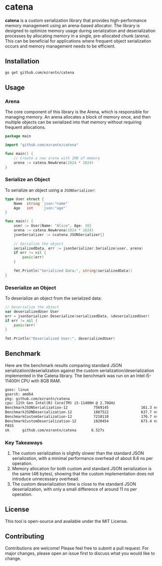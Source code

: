 # catena

**catena** is a custom serialization library that provides high-performance memory management using an arena-based allocator. The library is designed to optimize memory usage during serialization and deserialization processes by allocating memory in a single, pre-allocated chunk (arena). This can be beneficial for applications where frequent object serialization occurs and memory management needs to be efficient.

## Installation

```bash
go get github.com/ezrantn/catena
```

## Usage

### **Arena**

The core component of this library is the Arena, which is responsible for managing memory. An arena allocates a block of memory once, and then multiple objects can be serialized into that memory without requiring frequent allocations.

```go
package main

import "github.com/ezrantn/catena"

func main() {
    // Create a new arena with 1MB of memory
    arena := catena.NewArena(1024 * 1024)
}
```

### **Serialize an Object**

To serialize an object using a `JSONSerializer`:

```go
type User struct {
    Name  string `json:"name"`
    Age   int    `json:"age"`
}

func main() {
    user := User{Name: "Alice", Age: 30}
    arena := catena.NewArena(1024 * 1024)
    jsonSerializer := &catena.JSONSerializer{}
    
    // Serialize the object
    serializedData, err := jsonSerializer.Serialize(user, arena)
    if err != nil {
        panic(err)
    }
    
    fmt.Println("Serialized Data:", string(serializedData))
}
```

### **Deserialize an Object**

To deserialize an object from the serialized data:

```go
// Deserialize the object
var deserializedUser User
err = jsonSerializer.Deserialize(serializedData, &deserializedUser)
if err != nil {
    panic(err)
}
    
fmt.Println("Deserialized User:", deserializedUser)
```

## Benchmark

Here are the benchmark results comparing standard JSON serialization/deserialization against the custom serialization/deserialization implemented in the Catena library. The benchmark was run on an Intel i5-11400H CPU with 8GB RAM.

```bash
goos: linux
goarch: amd64
pkg: github.com/ezrantn/catena
cpu: 11th Gen Intel(R) Core(TM) i5-11400H @ 2.70GHz
BenchmarkJSONSerialization-12            7569145               161.3 ns/op            48 B/op          1 allocs/op
BenchmarkJSONDeserialization-12          1887522               637.7 ns/op           280 B/op          7 allocs/op
BenchmarkCustomSerialization-12          7210110               170.7 ns/op            48 B/op          1 allocs/op
BenchmarkCustomDeserialization-12        1820454               673.4 ns/op           280 B/op          7 allocs/op
PASS
ok      github.com/ezrantn/catena       6.527s
```

### Key Takeaways

1. The custom serialization is slightly slower than the standard JSON serialization, with a minimal performance overhead of about 8.6 ns per operation.
2. Memory allocation for both custom and standard JSON serialization is the same (48 bytes), showing that the custom implementation does not introduce unnecessary overhead.
3. The custom deserialization time is close to the standard JSON deserialization, with only a small difference of around 11 ns per operation.

## License

This tool is open-source and available under the MIT License.

## Contributing

Contributions are welcome! Please feel free to submit a pull request. For major changes, please open an issue first to discuss what you would like to change.
